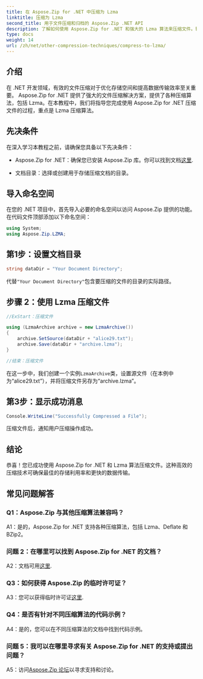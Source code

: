 ```yaml
---
title: 在 Aspose.Zip for .NET 中压缩为 Lzma
linktitle: 压缩为 Lzma
second_title: 用于文件压缩和归档的 Aspose.Zip .NET API
description: 了解如何使用 Aspose.Zip for .NET 和强大的 Lzma 算法来压缩文件。轻松优化存储并提高数据传输效率。
type: docs
weight: 14
url: /zh/net/other-compression-techniques/compress-to-lzma/
---
```

## 介绍

在 .NET 开发领域，有效的文件压缩对于优化存储空间和提高数据传输效率至关重要。 Aspose.Zip for .NET 提供了强大的文件压缩解决方案，提供了各种压缩算法，包括 Lzma。在本教程中，我们将指导您完成使用 Aspose.Zip for .NET 压缩文件的过程，重点是 Lzma 压缩算法。

## 先决条件

在深入学习本教程之前，请确保您具备以下先决条件：

-  Aspose.Zip for .NET：确保您已安装 Aspose.Zip 库。你可以找到文档[这里](https://reference.aspose.com/zip/net/).

- 文档目录：选择或创建用于存储压缩文档的目录。

## 导入命名空间

在您的 .NET 项目中，首先导入必要的命名空间以访问 Aspose.Zip 提供的功能。在代码文件顶部添加以下命名空间：

```csharp
using System;
using Aspose.Zip.LZMA;
```

## 第1步：设置文档目录

```csharp
string dataDir = "Your Document Directory";
```

代替`"Your Document Directory"`包含要压缩的文件的目录的实际路径。

## 步骤 2：使用 Lzma 压缩文件

```csharp
//ExStart：压缩文件

using (LzmaArchive archive = new LzmaArchive())
{
    archive.SetSource(dataDir + "alice29.txt");
    archive.Save(dataDir + "archive.lzma");
}

//结束：压缩文件
```

在这一步中，我们创建一个实例`LzmaArchive`类，设置源文件（在本例中为“alice29.txt”），并将压缩文件另存为“archive.lzma”。

## 第3步：显示成功消息

```csharp
Console.WriteLine("Successfully Compressed a File");
```

压缩文件后，通知用户压缩操作成功。

## 结论

恭喜！您已成功使用 Aspose.Zip for .NET 和 Lzma 算法压缩文件。这种高效的压缩技术可确保最佳的存储利用率和更快的数据传输。

## 常见问题解答

### Q1：Aspose.Zip 与其他压缩算法兼容吗？

A1：是的，Aspose.Zip for .NET 支持各种压缩算法，包括 Lzma、Deflate 和 BZip2。

### 问题 2：在哪里可以找到 Aspose.Zip for .NET 的文档？

 A2：文档可用[这里](https://reference.aspose.com/zip/net/).

### Q3：如何获得 Aspose.Zip 的临时许可证？

 A3：您可以获得临时许可证[这里](https://purchase.aspose.com/temporary-license/).

### Q4：是否有针对不同压缩算法的代码示例？

A4：是的，您可以在不同压缩算法的文档中找到代码示例。

### 问题 5：我可以在哪里寻求有关 Aspose.Zip for .NET 的支持或提出问题？

 A5：访问[Aspose.Zip 论坛](https://forum.aspose.com/c/zip/37)以寻求支持和讨论。